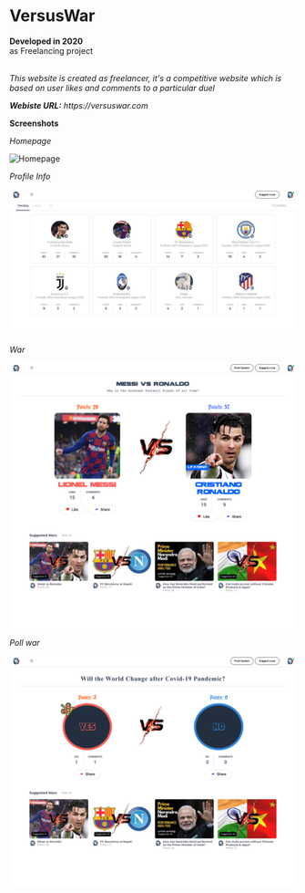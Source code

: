 # VersusWar

**Developed in 2020** <br />
as Freelancing project <br /><br />

*This website is created as freelancer, it's a competitive website which is based on user likes and comments to a particular duel*<br />

_**Webiste URL:** https://versuswar.com_

**Screenshots**

_Homepage_<br />

![Homepage](https://github.com/sahilachhava/VersusWar/blob/main/screenshots/home.png)<br />

_Profile Info_<br />

![Homepage](https://github.com/sahilachhava/VersusWar/blob/main/screenshots/profile.png)<br />

_War_<br />

![Homepage](https://github.com/sahilachhava/VersusWar/blob/main/screenshots/war.png)<br />

_Poll war_<br />

![Homepage](https://github.com/sahilachhava/VersusWar/blob/main/screenshots/poll.png)<br />
